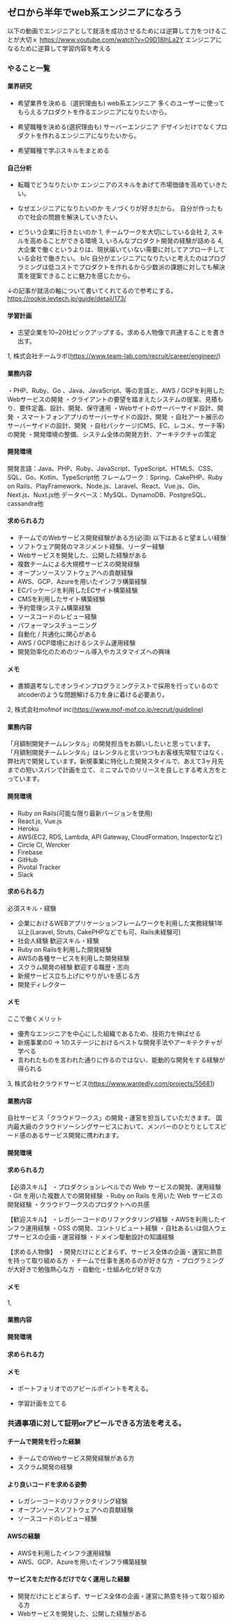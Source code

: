 ## ゼロから半年でweb系エンジニアになろう
以下の動画でエンジニアとして就活を成功させるためには逆算して力をつけることが大切ｘ
https://www.youtube.com/watch?v=O9D18lhLa2Y
エンジニアになるために逆算して学習内容を考える

### やること一覧

#### 業界研究
* 希望業界を決める（選択理由も)
web系エンジニア
多くのユーザーに使ってもらえるプロダクトを作るエンジニアになりたいから。

* 希望職種を決める(選択理由も)
サーバーエンジニア
デザインだけでなくプロダクトを作れるエンジニアになりたいから。

* 希望職種で学ぶスキルをまとめる

#### 自己分析
* 転職でどうなりたいか
エンジニアのスキルをあげて市場価値を高めていきたい。

* なぜエンジニアになりたいのか
モノづくりが好きだから。
自分が作ったもので社会の問題を解決していきたい。

* どういう企業に行きたいのか
1, チームワークを大切にしている会社
2, スキルを高めることができる環境
3, いろんなプロダクト開発の経験が詰める
4, 大企業で働くというよりは、現状届いていない需要に対してアプローチしている会社で働きたい。
b/c 自分がエンジニアになりたいと考えたのはプログラミングは低コストでプロダクトを作れるから少数派の課題に対しても解決策を提案できることに魅力を感じたから。

↓の記事が就活の軸について書いてくれてるので参考にする。
https://rookie.levtech.jp/guide/detail/173/

#### 学習計画
* 志望企業を10~20社ピックアップする。求める人物像で共通することを書き出す。

1, 株式会社チームラボ(https://www.team-lab.com/recruit/career/engineer/)
#### 業務内容
・PHP、Ruby、Go 、Java、JavaScript、等の言語と、AWS / GCPを利用したWebサービスの開発
・クライアントの要望を踏まえたシステムの提案、見積もり、要件定義、設計、開発、保守運用
・Webサイトのサーバーサイド設計、開発
・スマートフォンアプリのサーバーサイドの設計、開発
・自社アート展示のサーバーサイドの設計、開発
・自社パッケージ(CMS、EC、レコメ、サーチ等)の開発
・開発環境の整備、システム全体の開発方針、アーキテクチャの策定

#### 開発環境
開発言語：Java、PHP、Ruby、JavaScript、TypeScript、HTML5、CSS、SQL、Go、Kotlin、TypeScript他
フレームワーク：Spring、CakePHP、Ruby on Rails、PlayFramework、Node.js、Laravel、React、Vue.js、Gin、Next.js、Nuxt.js他
データベース：MySQL、DynamoDB、PostgreSQL、cassandra他

#### 求められる力
* チームでのWebサービス開発経験がある方(必須)
以下はあると望ましい経験
* ソフトウェア開発のマネジメント経験、リーダー経験
* Webサービスを開発した、公開した経験がある
* 複数チームによる大規模サービスの開発経験
* オープンソースソフトウェアへの貢献経験
* AWS、GCP、Azureを用いたインフラ構築経験
* ECパッケージを利用したECサイト構築経験
* CMSを利用したサイト構築経験
* 予約管理システム構築経験
* ソースコードのレビュー経験
* パフォーマンスチューニング
* 自動化 / 共通化に関心がある
* AWS / GCP環境におけるシステム運用経験
* 開発効率化のためのツール導入やカスタマイズへの興味

#### メモ
* 書類選考なしでオンラインプログラミングテストで採用を行っているのでatcoderのような問題解ける力を身に着ける必要あり。



2, 株式会社mofmof inc(https://www.mof-mof.co.jp/recruit/guideline)
#### 業務内容
「月額制開発チームレンタル」の開発担当をお願いしたいと思っています。
「月額制開発チームレンタル」はレンタルと言いつつもお客様先常駐ではなく、弊社内で開発しています。新規事業に特化した開発スタイルで、あえて3ヶ月先までの短いスパンで計画を立て、ミニマムでのリリースを良しとする考え方をとっています。

#### 開発環境
* Ruby on Rails(可能な限り最新バージョンを使用)
* React.js, Vue.js
* Heroku
* AWS(EC2, RDS, Lambda, API Gateway, CloudFormation, Inspectorなど)
* Circle CI, Wercker
* Firebase
* GitHub
* Pivotal Tracker
* Slack

#### 求められる力
必須スキル・経験
* 企業におけるWEBアプリケーションフレームワークを利用した実務経験1年以上(Laravel, Struts, CakePHPなどでも可、Rails未経験可)
* 社会人経験
歓迎スキル・経験
* Ruby on Railsを利用した開発経験
* AWSの各種サービスを利用した開発経験
* スクラム開発の経験
歓迎する職歴・志向
* 新規サービス立ち上げにやりがいを感じる方
* 開発ディレクター


#### メモ
ここで働くメリット
* 優秀なエンジニアを中心にした組織であるため、技術力を伸ばせる
* 新規事業の0 -> 1のステージにおけるベストな開発手法やアーキテクチャが学べる
* 言われたものを言われた通りに作るのではない、能動的な開発をする経験が得られる

3, 株式会社クラウドサービス(https://www.wantedly.com/projects/55681)
#### 業務内容
自社サービス「クラウドワークス」の開発・運営を担当していただきます。
国内最大級のクラウドソーシングサービスにおいて、メンバーのひとりとしてスピード感のあるサービス開発に携われます。

#### 開発環境

#### 求められる力
【必須スキル】
・プロダクションレベルでの Web サービスの開発、運用経験
・Git を用いた複数人での開発経験
・Ruby on Rails を用いた Web サービスの開発経験
・クラウドワークスのプロダクトへの共感

【歓迎スキル】
・レガシーコードのリファクタリング経験
・AWSを利用したインフラ運用経験
・OSS の開発、コントリビュート経験
・自社あるいは個人ウェブサービスの企画・運営経験
・ドメイン駆動設計の知識経験

【求める人物像】
・開発だけにとどまらず、サービス全体の企画・運営に熱意を持って取り組める方
・チームで仕事を進めるのが好きな方
・プログラミングが大好きで勉強熱心な方
・自動化・仕組み化が好きな方

#### メモ



1, 
#### 業務内容

#### 開発環境

#### 求められる力

#### メモ





* ポートフォリオでのアピールポイントを考える。

* 学習計画を立てる


### 共通事項に対して証明orアピールできる方法を考える。
#### チームで開発を行った経験
* チームでのWebサービス開発経験がある方
* スクラム開発の経験

#### より良いコードを求める姿勢
* レガシーコードのリファクタリング経験
* オープンソースソフトウェアへの貢献経験
* ソースコードのレビュー経験

#### AWSの経験
* AWSを利用したインフラ運用経験
* AWS、GCP、Azureを用いたインフラ構築経験

#### サービスをただ作るだけでなく運用した経験
* 開発だけにとどまらず、サービス全体の企画・運営に熱意を持って取り組める方
* Webサービスを開発した、公開した経験がある